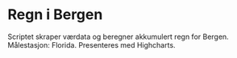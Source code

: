 Regn i Bergen
=============

Scriptet skraper værdata og beregner akkumulert regn for Bergen. Målestasjon: Florida.
Presenteres med Highcharts.